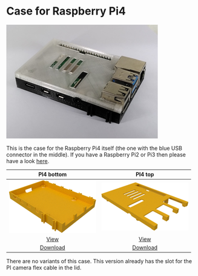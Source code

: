 # Case for Raspberry Pi4

<img src="./images/pi4.jpg"/>

This is the case for the Raspberry Pi4 itself (the one with the
blue USB connector in the middle). If you have a Raspberry
Pi2 or Pi3 then please have a look [here](../pi2_pi3).

| PI4 bottom | PI4 top |
|:---:|:---:|
| ![Bottom case](./images/TX-Pi4-Wanne.png) | ![Top case](./images/TX-Pi4-Deckel.png) |
| [View](TX-Pi4-Wanne.stl) | [View](TX-Pi4-Deckel.stl) |
| [Download](TX-Pi4-Wanne.stl?raw=true) | [Download](TX-Pi4-Deckel.stl?raw=true) |

There are no variants of this case. This version already has the slot for
the PI camera flex cable in the lid.
